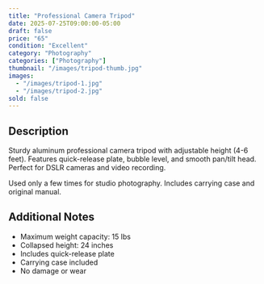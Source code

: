 ```yaml
---
title: "Professional Camera Tripod"
date: 2025-07-25T09:00:00-05:00
draft: false
price: "65"
condition: "Excellent"
category: "Photography"
categories: ["Photography"]
thumbnail: "/images/tripod-thumb.jpg"
images:
  - "/images/tripod-1.jpg"
  - "/images/tripod-2.jpg"
sold: false
---
```


## Description

Sturdy aluminum professional camera tripod with adjustable height (4-6 feet). Features quick-release plate, bubble level, and smooth pan/tilt head. Perfect for DSLR cameras and video recording.

Used only a few times for studio photography. Includes carrying case and original manual.

## Additional Notes

- Maximum weight capacity: 15 lbs
- Collapsed height: 24 inches
- Includes quick-release plate
- Carrying case included
- No damage or wear